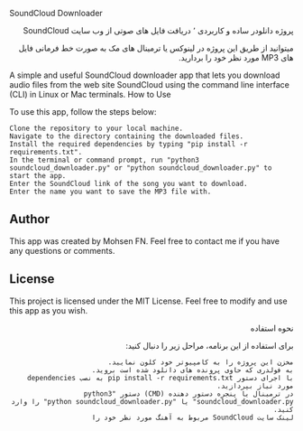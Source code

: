 SoundCloud Downloader
<div dir="rtl">

پروژه دانلودر ساده و کاربردی ٬ دریافت فایل های صوتی از وب سایت SoundCloud

میتوانید از طریق این پروژه در لینوکس یا ترمینال های مک به صورت خط فرمانی فایل های MP3 مورد نظر خود را بردارید.
</div><div dir="ltr">

A simple and useful SoundCloud downloader app that lets you download audio files from the web site SoundCloud using the command line interface (CLI) in Linux or Mac terminals.
How to Use

To use this app, follow the steps below:

    Clone the repository to your local machine.
    Navigate to the directory containing the downloaded files.
    Install the required dependencies by typing "pip install -r requirements.txt".
    In the terminal or command prompt, run "python3 soundcloud_downloader.py" or "python soundcloud_downloader.py" to start the app.
    Enter the SoundCloud link of the song you want to download.
    Enter the name you want to save the MP3 file with.

## Author

This app was created by Mohsen FN. Feel free to contact me if you have any questions or comments.
## License

This project is licensed under the MIT License. Feel free to modify and use this app as you wish.
</div><div dir="rtl">
نحوه استفاده

برای استفاده از این برنامه، مراحل زیر را دنبال کنید:

    مخزن این پروژه را به کامپیوتر خود کلون نمایید.
    به فولدری که حاوی پرونده های دانلود شده است بروید.
    با اجرای دستور pip install -r requirements.txt به نصب dependencies مورد نیاز بپردازید.
    در ترمینال یا پنجره دستور دهنده (CMD) دستور "python3 soundcloud_downloader.py" یا "python soundcloud_downloader.py" را وارد کنید.
    لینک سایت SoundCloud مربوط به آهنگ مورد نظر خود را
